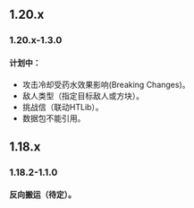 ## 1.20.x
### 1.20.x-1.3.0
#### 计划中：
* 攻击冷却受药水效果影响(Breaking Changes)。
* 敌人类型（指定目标敌人或方块）。
* 挑战信（联动HTLib）。
* 数据包不能引用。
## 1.18.x
### 1.18.2-1.1.0
#### 反向搬运（待定）。